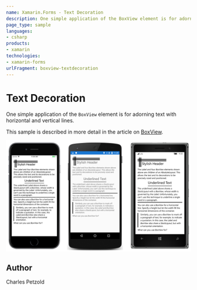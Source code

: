 ```yaml
---
name: Xamarin.Forms - Text Decoration
description: One simple application of the BoxView element is for adorning text with horizontal and vertical lines. This sample is described in more detail in...
page_type: sample
languages:
- csharp
products:
- xamarin
technologies:
- xamarin-forms
urlFragment: boxview-textdecoration
---
```

# Text Decoration

One simple application of the `BoxView` element is for adorning text with horizontal and vertical lines.

This sample is described in more detail in the article on [BoxView](/guides/xamarin-forms/user-interface/boxview/).

![Text Decoration application screenshot](Screenshots/01Triple.png "Text Decoration application screenshot")

## Author

Charles Petzold
